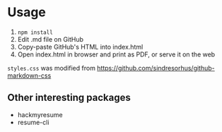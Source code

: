 # Usage

1. `npm install`
2. Edit .md file on GitHub
3. Copy-paste GitHub's HTML into index.html
4. Open index.html in browser and print as PDF, or serve it on the web

`styles.css` was modified from https://github.com/sindresorhus/github-markdown-css

## Other interesting packages

* hackmyresume
* resume-cli
